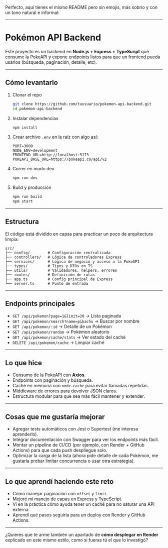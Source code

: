Perfecto, aquí tienes el mismo README pero sin emojis, más sobrio y con un tono natural e informal:

---

# Pokémon API Backend

Este proyecto es un backend en **Node.js + Express + TypeScript** que consume la [PokeAPI](https://pokeapi.co) y expone endpoints listos para que un frontend pueda usarlos (búsqueda, paginación, detalle, etc).

---

## Cómo levantarlo

1. Clonar el repo

   ```bash
   git clone https://github.com/tuusuario/pokemon-api-backend.git
   cd pokemon-api-backend
   ```

2. Instalar dependencias

   ```bash
   npm install
   ```

3. Crear archivo `.env` en la raíz con algo así:

   ```env
   PORT=3000
   NODE_ENV=development
   FRONTEND_URL=http://localhost:5173
   POKEAPI_BASE_URL=https://pokeapi.co/api/v2
   ```

4. Correr en modo dev

   ```bash
   npm run dev
   ```

5. Build y producción

   ```bash
   npm run build
   npm start
   ```

---

## Estructura

El código está dividido en capas para practicar un poco de arquitectura limpia:

```
src/
├── config/        # Configuración centralizada
├── controllers/   # Lógica de controladores Express
├── services/      # Lógica de negocio y acceso a la PokeAPI
├── types/         # Tipos y DTOs en TS
├── utils/         # Validadores, helpers, errores
├── routes/        # Definición de rutas
├── app.ts         # Config principal de Express
└── server.ts      # Punto de entrada
```

---

## Endpoints principales

* `GET /api/pokemon?page=1&limit=20` → Lista paginada
* `GET /api/pokemon/search?name=pikachu` → Buscar por nombre
* `GET /api/pokemon/:id` → Detalle de un Pokémon
* `GET /api/pokemon/random` → Pokémon aleatorio
* `GET /api/pokemon/cache/stats` → Ver estado del caché
* `DELETE /api/pokemon/cache` → Limpiar caché

---

## Lo que hice

* Consumo de la PokeAPI con **Axios**.
* Endpoints con paginación y búsqueda.
* Caché en memoria con `node-cache` para evitar llamadas repetidas.
* Middleware de errores para devolver JSON claros.
* Estructura modular para que sea más fácil mantener y extender.

---

## Cosas que me gustaría mejorar

* Agregar tests automáticos con Jest o Supertest (me interesa aprenderlo).
* Integrar documentación con Swagger para ver los endpoints más fácil.
* Montar un pipeline de CI/CD (por ejemplo, con Render + GitHub Actions) para que cada push despliegue solo.
* Optimizar la carga de la lista (ahora pide detalle de cada Pokémon, me gustaría probar limitar concurrencia o usar otra estrategia).

---

## Lo que aprendí haciendo este reto

* Cómo manejar paginación con `offset` y `limit`.
* Mejoré mi manejo de capas en Express y TypeScript.
* Vi en la práctica cómo ayuda tener un caché para no saturar una API externa.
* Aprendí qué pasos seguiría para un deploy con Render y GitHub Actions.

---

¿Quieres que te arme también un apartado de **cómo desplegar en Render** explicado en este mismo estilo, como si fueras tú el que lo investigó?

